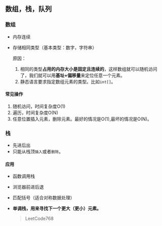 ## 数组，栈，队列

### 数组

- 内存连续

- 存储相同类型（基本类型：数字，字符串）

  原因：

  1. 相同的类型**占用的内存大小是固定且连续的**，这样数组就可以随机访问了，我们就可以用**基址+偏移量**来定位任意一个元素。
  2. 静态语言要求指定数组元素的类型。比如`int[]`。

#### 常见操作

1. 随机访问，时间复杂度O(1)
2. 遍历，时间复杂度O(N)
3. 任意位置插入元素，删除元素。最好的情况是O(1),最坏的情况是O(N)。



### 栈

- 先进后出
- 只能从栈顶`插入`或者`删除`。

#### 应用

- 函数调用栈

- 浏览器前进后退

- 匹配括号（适合对称数据处理）

- **单调栈，用来寻找下一个更大（更小）元素。**

  > LeetCode768




